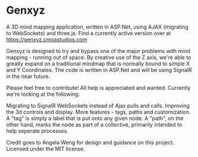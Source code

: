 # Genxyz

A 3D mind mapping application, written in ASP.Net, using AJAX (migrating to WebSockets) and three.js. Find a currently active version over at https://genxyz.cmoastudios.com

Genxyz is designed to try and bypass one of the major problems with mind mapping - running out of space. By creative use of the Z axis, we're able to greatly expand on a traditional mindmap that is normally bound to simple X and Y Coordinates. The code is written in ASP.Net and will be using SignalR in the near future.

Please feel free to contribute! All help is appreciated and wanted. Currently we're looking at the following:

Migrating to SignalR WebSockets instead of Ajax pulls and calls.
Improving the 3d controls and display.
More features - tags, paths and customization.
A "tag" is simply a label that is put onto any given node. A "path", on the other hand, marks the node as part of a collective, primarily intended to help seperate processes.

Credit goes to Angela Weng for design and guidance on this project. Licensed under the MIT license.
